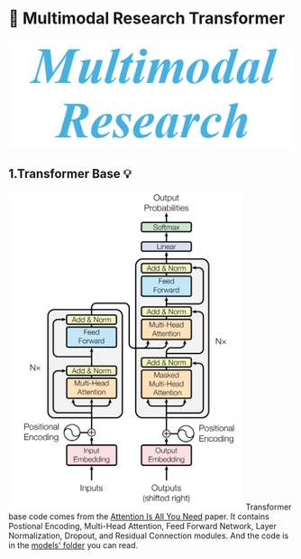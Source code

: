 # :rocket: Multimodal Research Transformer

![model architecture](assets/multimodal_research.jpg)

## 1.Transformer Base :bulb:

![model architecture](assets/base/model_architecture.jpg)
Transformer base code comes from the [Attention Is All You Need](https://arxiv.org/pdf/1706.03762v7) paper. It contains Postional Encoding, Multi-Head Attention, Feed Forward Network, Layer Normalization, Dropout, and Residual Connection modules. And the code is in the [models' folder](transformer/base/models) you can read.  
